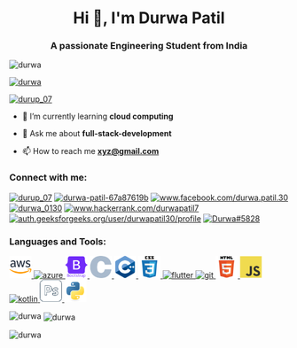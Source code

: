 <h1 align="center">Hi 👋, I'm Durwa Patil</h1>
<h3 align="center">A passionate Engineering Student from India</h3>

<p align="left"> <img src="https://komarev.com/ghpvc/?username=durwa&label=Profile%20views&color=0e75b6&style=flat" alt="durwa" /> </p>

<p align="left"> <a href="https://github.com/ryo-ma/github-profile-trophy"><img src="https://github-profile-trophy.vercel.app/?username=durwa" alt="durwa" /></a> </p>

<p align="left"> <a href="https://twitter.com/durup_07" target="blank"><img src="https://img.shields.io/twitter/follow/durup_07?logo=twitter&style=for-the-badge" alt="durup_07" /></a> </p>

- 🌱 I’m currently learning **cloud computing**

- 💬 Ask me about **full-stack-development**

- 📫 How to reach me **xyz@gmail.com**

<h3 align="left">Connect with me:</h3>
<p align="left">
<a href="https://twitter.com/durup_07" target="blank"><img align="center" src="https://cdn.jsdelivr.net/npm/simple-icons@3.0.1/icons/twitter.svg" alt="durup_07" height="30" width="40" /></a>
<a href="https://linkedin.com/in/durwa-patil-67a87619b" target="blank"><img align="center" src="https://cdn.jsdelivr.net/npm/simple-icons@3.0.1/icons/linkedin.svg" alt="durwa-patil-67a87619b" height="30" width="40" /></a>
<a href="https://fb.com/www.facebook.com/durwa.patil.30" target="blank"><img align="center" src="https://cdn.jsdelivr.net/npm/simple-icons@3.0.1/icons/facebook.svg" alt="www.facebook.com/durwa.patil.30" height="30" width="40" /></a>
<a href="https://instagram.com/durwa_0130" target="blank"><img align="center" src="https://cdn.jsdelivr.net/npm/simple-icons@3.0.1/icons/instagram.svg" alt="durwa_0130" height="30" width="40" /></a>
<a href="https://www.hackerrank.com/www.hackerrank.com/durwapatil7" target="blank"><img align="center" src="https://cdn.jsdelivr.net/npm/simple-icons@3.0.1/icons/hackerrank.svg" alt="www.hackerrank.com/durwapatil7" height="30" width="40" /></a>
<a href="https://auth.geeksforgeeks.org/user/auth.geeksforgeeks.org/user/durwapatil30/profile" target="blank"><img align="center" src="https://cdn.jsdelivr.net/npm/simple-icons@3.0.1/icons/geeksforgeeks.svg" alt="auth.geeksforgeeks.org/user/durwapatil30/profile" height="30" width="40" /></a>
<a href="https://discord.gg/Durwa#5828" target="blank"><img align="center" src="https://cdn.jsdelivr.net/npm/simple-icons@3.0.1/icons/discord.svg" alt="Durwa#5828" height="30" width="40" /></a>
</p>

<h3 align="left">Languages and Tools:</h3>
<p align="left"> <a href="https://aws.amazon.com" target="_blank"> <img src="https://raw.githubusercontent.com/devicons/devicon/master/icons/amazonwebservices/amazonwebservices-original-wordmark.svg" alt="aws" width="40" height="40"/> </a> <a href="https://azure.microsoft.com/en-in/" target="_blank"> <img src="https://www.vectorlogo.zone/logos/microsoft_azure/microsoft_azure-icon.svg" alt="azure" width="40" height="40"/> </a> <a href="https://getbootstrap.com" target="_blank"> <img src="https://raw.githubusercontent.com/devicons/devicon/master/icons/bootstrap/bootstrap-plain-wordmark.svg" alt="bootstrap" width="40" height="40"/> </a> <a href="https://www.cprogramming.com/" target="_blank"> <img src="https://raw.githubusercontent.com/devicons/devicon/master/icons/c/c-original.svg" alt="c" width="40" height="40"/> </a> <a href="https://www.w3schools.com/cpp/" target="_blank"> <img src="https://raw.githubusercontent.com/devicons/devicon/master/icons/cplusplus/cplusplus-original.svg" alt="cplusplus" width="40" height="40"/> </a> <a href="https://www.w3schools.com/css/" target="_blank"> <img src="https://raw.githubusercontent.com/devicons/devicon/master/icons/css3/css3-original-wordmark.svg" alt="css3" width="40" height="40"/> </a> <a href="https://flutter.dev" target="_blank"> <img src="https://www.vectorlogo.zone/logos/flutterio/flutterio-icon.svg" alt="flutter" width="40" height="40"/> </a> <a href="https://git-scm.com/" target="_blank"> <img src="https://www.vectorlogo.zone/logos/git-scm/git-scm-icon.svg" alt="git" width="40" height="40"/> </a> <a href="https://www.w3.org/html/" target="_blank"> <img src="https://raw.githubusercontent.com/devicons/devicon/master/icons/html5/html5-original-wordmark.svg" alt="html5" width="40" height="40"/> </a> <a href="https://developer.mozilla.org/en-US/docs/Web/JavaScript" target="_blank"> <img src="https://raw.githubusercontent.com/devicons/devicon/master/icons/javascript/javascript-original.svg" alt="javascript" width="40" height="40"/> </a> <a href="https://kotlinlang.org" target="_blank"> <img src="https://www.vectorlogo.zone/logos/kotlinlang/kotlinlang-icon.svg" alt="kotlin" width="40" height="40"/> </a> <a href="https://www.photoshop.com/en" target="_blank"> <img src="https://raw.githubusercontent.com/devicons/devicon/master/icons/photoshop/photoshop-line.svg" alt="photoshop" width="40" height="40"/> </a> <a href="https://www.python.org" target="_blank"> <img src="https://raw.githubusercontent.com/devicons/devicon/master/icons/python/python-original.svg" alt="python" width="40" height="40"/> </a> </p>

<p><img align="left" src="https://github-readme-stats.vercel.app/api/top-langs?username=durwa&show_icons=true&locale=en&layout=compact" alt="durwa" /></p>

<p>&nbsp;<img align="center" src="https://github-readme-stats.vercel.app/api?username=durwa&show_icons=true&locale=en" alt="durwa" /></p>

<p><img align="center" src="https://github-readme-streak-stats.herokuapp.com/?user=durwa&" alt="durwa" /></p>
